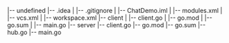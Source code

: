 |-- undefined
    |-- .idea
    |   |-- .gitignore
    |   |-- ChatDemo.iml
    |   |-- modules.xml
    |   |-- vcs.xml
    |   |-- workspace.xml
    |-- client
    |   |-- client.go
    |   |-- go.mod
    |   |-- go.sum
    |   |-- main.go
    |-- server
        |-- client.go
        |-- go.mod
        |-- go.sum
        |-- hub.go
        |-- main.go
